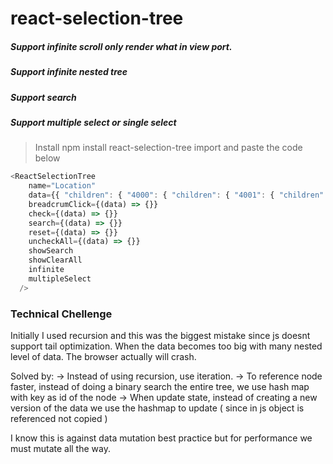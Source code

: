 # react-selection-tree

##### Support infinite scroll only render what in view port.
##### Support infinite nested tree
##### Support search
##### Support multiple select or single select


> Install npm install react-selection-tree
> import and paste the code below 

```javascript
<ReactSelectionTree
    name="Location"
    data={{ "children": { "4000": { "children": { "4001": { "children": { "4010": { "name": "Level 1", "id": 4010, "type": "Reference", "parentId": 4001 }, "4011": { "name": "Level 2", "id": 4011, "type": "Reference", "parentId": 4001 }, "4012": { "name": "Level 3", "id": 4012, "type": "Reference", "parentId": 4001 }, "4013": { "name": "Level 4", "id": 4013, "type": "Reference", "parentId": 4001 }, "4014": { "name": "Getting Things Done", "id": 4014, "type": "Reference", "parentId": 4001 } }, "name": "Access", "id": 4001, "type": "Reference", "parentId": 4000 }, "4002": { "children": { "4015": { "children": { "4016": { "name": "Helps Me Understand", "id": 4016, "type": "Reference", "parentId": 4015 }, "4017": { "name": "Listens & Answers Questions", "id": 4017, "type": "Reference", "parentId": 4015 }, "4018": { "name": "Time Spent", "id": 4018, "type": "Reference", "parentId": 4015 }, "4019": { "name": "Polite", "id": 4019, "type": "Reference", "parentId": 4015 }, "4020": { "name": "Knowledge & Skill", "id": 4020, "type": "Reference", "parentId": 4015 } }, "name": "Physician", "id": 4015, "type": "Reference", "parentId": 4002 }, "4021": { "children": { "4022": { "name": "Staff", "id": 4022, "type": "Reference", "parentId": 4021 }, "4023": { "name": "Technologist", "id": 4023, "type": "Reference", "parentId": 4021 } }, "name": "Staff 2", "id": 4021, "type": "Reference", "parentId": 4002 }, "4024": { "name": "Materials (Brochures, Information, Reports, etc.)", "id": 4024, "type": "Reference", "parentId": 4002 }, "4025": { "name": "Follow Up", "id": 4025, "type": "Reference", "parentId": 4002 } }, "name": "Communication", "id": 4002, "type": "Reference", "parentId": 4000 }, "4003": { "children": { "4026": { "children": { "4027": { "name": "Noise", "id": 4027, "type": "Reference", "parentId": 4026 }, "4028": { "name": "Lighting", "id": 4028, "type": "Reference", "parentId": 4026 }, "4029": { "name": "Cleanliness", "id": 4029, "type": "Reference", "parentId": 4026 }, "4030": { "name": "Comfort", "id": 4030, "type": "Reference", "parentId": 4026 }, "4031": { "name": "Temperature", "id": 4031, "type": "Reference", "parentId": 4026 } }, "name": "Facilities", "id": 4026, "type": "Reference", "parentId": 4003 }, "4032": { "children": { "4033": { "name": "Scheduling Staff", "id": 4033, "type": "Reference", "parentId": 4032 }, "4034": { "name": "Front-Desk", "id": 4034, "type": "Reference", "parentId": 4032 } }, "name": "Office", "id": 4032, "type": "Reference", "parentId": 4003 }, "4035": { "name": "Billing", "id": 4035, "type": "Reference", "parentId": 4003 }, "4036": { "name": "Registration", "id": 4036, "type": "Reference", "parentId": 4003 } }, "name": "Office", "id": 4003, "type": "Reference", "parentId": 4000 }, "4004": { "children": { "4037": { "name": "Quantity", "id": 4037, "type": "Reference", "parentId": 4004 }, "4038": { "name": "Quality", "id": 4038, "type": "Reference", "parentId": 4004 } }, "name": "Outcome", "id": 4004, "type": "Reference", "parentId": 4000 }, "4005": { "children": { "4039": { "name": "Recommend", "id": 4039, "type": "Reference", "parentId": 4005 }, "4040": { "name": "Come Back", "id": 4040, "type": "Reference", "parentId": 4005 } }, "name": "Loyalty", "id": 4005, "type": "Reference", "parentId": 4000 } }, "name": "Satisfaction", "id": 4000, "type": "Reference", "parentId": 0 } }, "name": "Category", "parentId": null }}
    breadcrumClick={(data) => {}}
    check={(data) => {}}
    search={(data) => {}}
    reset={(data) => {}}
    uncheckAll={(data) => {}}
    showSearch
    showClearAll
    infinite
    multipleSelect
  />
```
### Technical Chellenge
Initially I used recursion and this was the biggest mistake since js doesnt support tail optimization. When the data becomes too big with many nested level of data. The browser actually will crash.

Solved by:
-> Instead of using recursion, use iteration.
-> To reference node faster, instead of doing a binary search the entire tree, we use hash map with key as id of the node
-> When update state, instead of creating a new version of the data we use the hashmap to update ( since in js object is referenced not copied )

I know this is against data mutation best practice but for performance we must mutate all the way.

